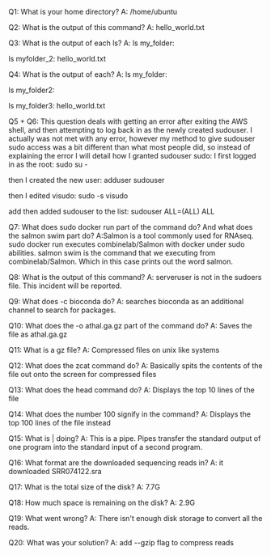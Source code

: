 Q1: What is your home directory?
A: /home/ubuntu

Q2: What is the output of this command?
A:  hello_world.txt

Q3: What is the output of each ls?
A: ls my_folder: 

ls myfolder_2:
hello_world.txt

Q4: What is the output of each?
A: ls my_folder:

ls my_folder2: 

ls my_folder3: 
hello_world.txt

Q5 + Q6: This question deals with getting an error after exiting the AWS shell, and then
attempting to log back in as the newly created sudouser. I actually was not met with any
error, however my method to give sudouser sudo access was a bit different than what most
people did, so instead of explaining the error I will detail how I granted sudouser sudo:
I first logged in as the root:
sudo su -

then I created the new user:
adduser sudouser

then I edited visudo:
sudo -s visudo

add then added sudouser to the list:
sudouser ALL=(ALL) ALL

Q7: What does sudo docker run part of the command do? And what does the salmon swim part do?
A:Salmon is a tool commonly used for RNAseq. sudo docker run executes combinelab/Salmon with docker under sudo abilities.
salmon swim is the command that we executing from combinelab/Salmon. Which in this case prints out the word salmon. 

Q8: What is the output of this command?
A: serveruser is not in the sudoers file.  This incident will be reported.

Q9: What does -c bioconda do? 
A: searches bioconda as an additional channel to search for packages.

Q10: What does the -o athal.ga.gz part of the command do?
A: Saves the file as athal.ga.gz

Q11: What is a gz file?
A: Compressed files on unix like systems

Q12: What does the zcat command do?
A: Basically spits the contents of the file out onto the screen for compressed files

Q13: What does the head command do?
A: Displays the top 10 lines of the file

Q14: What does the number 100 signify in the command? 
A: Displays the top 100 lines of the file instead

Q15: What is | doing? 
A: This is a pipe. Pipes transfer the standard output of one program into the standard input of a second program. 

Q16: What format are the downloaded sequencing reads in? 
A: it downloaded SRR074122.sra

Q17: What is the total size of the disk?
A: 7.7G

Q18: How much space is remaining on the disk?
A: 2.9G

Q19: What went wrong? 
A: There isn't enough disk storage to convert all the reads. 

Q20: What was your solution?
A: add --gzip flag to compress reads
